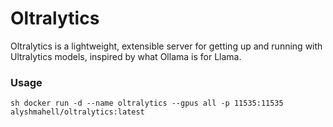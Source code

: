 # Oltralytics
Oltralytics is a lightweight, extensible server for getting up and running with Ultralytics models, inspired by what Ollama is for Llama.

### Usage
`sh
docker run -d --name oltralytics --gpus all -p 11535:11535 alyshmahell/oltralytics:latest
`